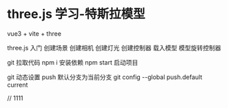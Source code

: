 # three.js 学习-特斯拉模型

vue3 + vite + three

three.js 入门
创建场景
创建相机
创建灯光
创建控制器
载入模型
模型旋转控制器

git 拉取代码
npm i 安装依赖
npm start 启动项目

git 动态设置 push 默认分支为当前分支
git config --global push.default current

// 1111
